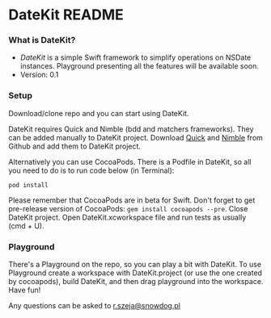 # DateKit README #

### What is DateKit?

* *DateKit* is a simple Swift framework to simplify operations on NSDate instances. Playground presenting all the features will be available soon.
* Version: 0.1

### Setup
Download/clone repo and you can start using DateKit.

DateKit requires Quick and Nimble (bdd and matchers frameworks). They can be added manually to DateKit project. Download [Quick](https://github.com/Quick/Quick) and [Nimble](https://github.com/Quick/Nimble) from Github and add them to DateKit project.

Alternatively you can use CocoaPods. There is a Podfile in DateKit, so all you need to do is to run code below (in Terminal):

```
pod install
```
Please remember that CocoaPods are in beta for Swift. Don't forget to get pre-release version of CocoaPods: `gem install cocoapods --pre`.
Close DateKit project. Open DateKit.xcworkspace file and run tests as usually (cmd + U).

### Playground
There's a Playground on the repo, so you can play a bit with DateKit. To use Playground create a workspace with DateKit.project (or use the one created by cocoapods), build DateKit, and then drag playground into the workspace. Have fun!

Any questions can be asked to r.szeja@snowdog.pl
